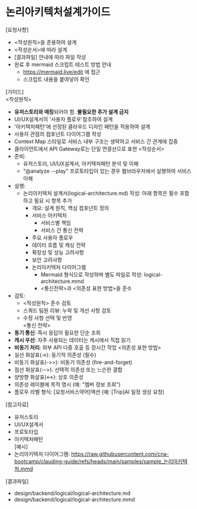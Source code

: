 # 논리아키텍처설계가이드

[요청사항]
- <작성원칙>을 준용하여 설계
- <작성순서>에 따라 설계
- [결과파일] 안내에 따라 파일 작성 
- 완료 후 mermaid 스크립트 테스트 방법 안내 
  - https://mermaid.live/edit 에 접근 
  - 스크립트 내용을 붙여넣어 확인 

[가이드]  
<작성원칙>
- **유저스토리와 매칭**되어야 함. **불필요한 추가 설계 금지**
- UI/UX설계서의 '사용자 플로우'참조하여 설계 
- '아키텍처패턴'에 선정된 클라우드 디자인 패턴을 적용하여 설계 
- 사용자 관점의 컴포넌트 다이어그램 작성
- Context Map 스타일로 서비스 내부 구조는 생략하고 서비스 간 관계에 집중
- 클라이언트에서 API Gateway로는 단일 연결선으로 표현
<작성순서>
- 준비: 
  - 유저스토리, UI/UX설계서, 아키텍처패턴 분석 및 이해 
  - "@analyze --play" 프로토타입이 있는 경우 웹브라우저에서 실행하여 서비스 이해 
- 실행: 
  - 논리아키텍처 설계서(logical-architecture.md) 작성: 아래 항목은 필수 포함하고 필요 시 항목 추가 
    - 개요: 설계 원칙, 핵심 컴포넌트 정의 
    - 서비스 아키텍처 
      - 서비스별 책임 
      - 서비스 간 통신 전략 
    - 주요 사용자 플로우
    - 데이터 흐름 및 캐싱 전략
    - 확장성 및 성능 고려사항 
    - 보안 고려사항
    - 논리아키텍처 다이어그램  
      - Mermaid 형식으로 작성하며 별도 파일로 작성: logical-architecture.mmd 
      - <통신전략>과 <의존성 표현 방법>을 준수
- 검토:
  - <작성원칙> 준수 검토
  - 스쿼드 팀원 리뷰: 누락 및 개선 사항 검토
  - 수정 사항 선택 및 반영  
<통신 전략>
- **동기 통신**: 즉시 응답이 필요한 단순 조회
- **캐시 우선**: 자주 사용되는 데이터는 캐시에서 직접 읽기
- **비동기 처리**: 외부 API 다중 호출 등 장시간 작업
<의존성 표현 방법>
- 실선 화살표(→): 동기적 의존성 (필수)
- 비동기 화살표(->>): 비동기 의존성 (fire-and-forget)
- 점선 화살표(-->): 선택적 의존성 또는 느슨한 결합
- 양방향 화살표(↔): 상호 의존성
- 의존성 레이블에 목적 명시 (예: "멤버 정보 조회")
- 플로우 라벨 형식: [요청서비스약어]액션 (예: [Trip]AI 일정 생성 요청)

[참고자료]
- 유저스토리
- UI/UX설계서
- 프로토타입
- 아키텍처패턴  
[예시]
- 논리아키텍처 다이어그램: https://raw.githubusercontent.com/cna-bootcamp/clauding-guide/refs/heads/main/samples/sample_논리아키텍처.mmd

[결과파일]
- design/backend/logical/logical-architecture.md
- design/backend/logical/logical-architecture.mmd
